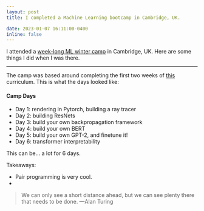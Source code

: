 ```yaml
---
layout: post
title: I completed a Machine Learning bootcamp in Cambridge, UK.

date: 2023-01-07 16:11:00-0400
inline: false
---
```


I attended a <a href="[https://www.cambridgeaisafety.org/ml-winter-camp]">week-long ML winter camp</a> in Cambridge, UK. Here are some things I did when I was there.

***

The camp was based around completing the first two weeks of <a href="[https://forum.effectivealtruism.org/posts/vvocfhQ7bcBR4FLBx/apply-to-the-second-ml-for-alignment-bootcamp-mlab-2-in]">this</a> curriculum. This is what the days looked like: 

#### Camp Days
<ul>
    <li>Day 1: rendering in Pytorch, building a ray tracer</li>
    <li>Day 2: building ResNets </li>
    <li>Day 3: build your own backpropagation framework</li>
    <li>Day 4: build your own BERT</li>
    <li>Day 5: build your own GPT-2, and finetune it!</li>
    <li>Day 6: transformer interpretability</li>
</ul>

This can be... a lot for 6 days. 

Takeaways: 
- Pair programming is very cool. 
- 


> We can only see a short distance ahead, but we can see plenty there that needs to be done. 
> —Alan Turing
